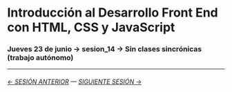 # Introducción al Desarrollo Front End con HTML, CSS y JavaScript

### Jueves 23 de junio → sesion_14 → Sin clases sincrónicas (trabajo autónomo)

- - - - - - - 

###### [← SESIÓN ANTERIOR](https://github.com/profesorfaco/front-end/tree/main/sesion_13) — [SIGUIENTE SESIÓN →](https://github.com/profesorfaco/front-end/tree/main/sesion_15)
